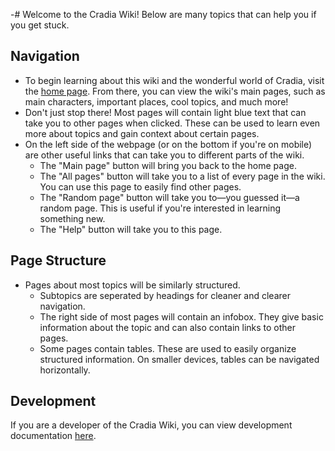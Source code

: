 -# Welcome to the Cradia Wiki! Below are many topics that can help you if you get stuck.

<TableOfContents
  :contents="[
    { text: 'navigation' },
    { text: 'page-structure' },
    { text: 'development' },
  ]"
/>

## Navigation

* To begin learning about this wiki and the wonderful world of Cradia, visit the [home page](/home). From there, you can view the wiki's main pages, such as main characters, important places, cool topics, and much more!
* Don't just stop there! Most pages will contain light blue text that can take you to other pages when clicked. These can be used to learn even more about topics and gain context about certain pages.
* On the left side of the webpage (or on the bottom if you're on mobile) are other useful links that can take you to different parts of the wiki.
    * The "Main page" button will bring you back to the home page.
    * The "All pages" button will take you to a list of every page in the wiki. You can use this page to easily find other pages.
    * The "Random page" button will take you to—you guessed it—a random page. This is useful if you're interested in learning something new.
    * The "Help" button will take you to this page.

## Page Structure

* Pages about most topics will be similarly structured.
    * Subtopics are seperated by headings for cleaner and clearer navigation.
    * The right side of most pages will contain an infobox. They give basic information about the topic and can also contain links to other pages.
    * Some pages contain tables. These are used to easily organize structured information. On smaller devices, tables can be navigated horizontally.

## Development

If you are a developer of the Cradia Wiki, you can view development documentation [here](https://docs.google.com/document/d/1RAJxMvn6o8nUZy38LsR_0T-fHZbQsZbJJ7_aIK1GgGM/edit?tab=t.0).